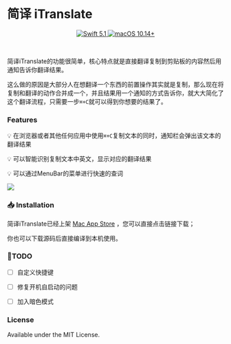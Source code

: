 # 简译 iTranslate

<p align="center">
    <a href="https://swift.org/download">
    <img src="https://img.shields.io/badge/Swift-5.1-orange" alt="Swift 5.1">
    </a>
    <a href="https://www.apple.com/macos/catalina/">
    <img src="https://img.shields.io/badge/macOS-10.15%2B-blue" alt="macOS 10.14+">
    </a>
</p>

&nbsp;

简译iTranslate的功能很简单，核心特点就是直接翻译复制到剪贴板的内容然后用通知告诉你翻译结果。

这么做的原因是大部分人在想翻译一个东西的前置操作其实就是复制，那么现在将复制和翻译的动作合并成一个，并且结果用一个通知的方式告诉你，就大大简化了这个翻译流程，只需要一步`⌘+C`就可以得到你想要的结果了。



### Features

💡 在浏览器或者其他任何应用中使用`⌘+C`复制文本的同时，通知栏会弹出该文本的翻译结果

💡 可以智能识别复制文本中英文，显示对应的翻译结果

💡 可以通过MenuBar的菜单进行快速的查词

![](/Users/tanglang/myProgram/iTranslate/README.assets/cover-20200303173740788.png)



### 📥 Installation 

简译iTranslate已经上架 [Mac App Store](https://apps.apple.com/app/nef/id1479391704?mt=8) ，您可以直接点击链接下载；

你也可以下载源码后直接编译到本机使用。



### 📝TODO

* [ ] 自定义快捷键
* [ ] 修复开机自启动的问题
* [ ] 加入暗色模式



### License

Available under the  MIT License.

